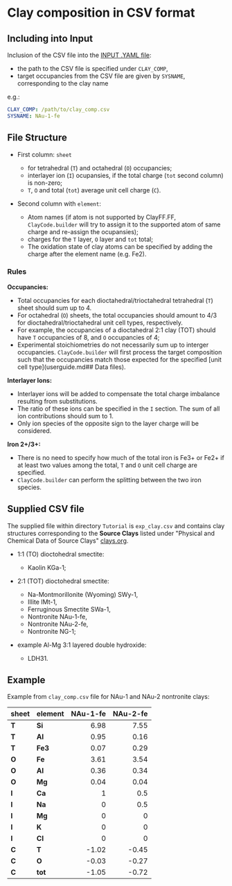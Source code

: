 # Clay composition in CSV format

## Including into Input

Inclusion of the CSV file into the [INPUT .YAML file](YAML.md):

- the path to the CSV file is specified under `CLAY_COMP`, 
- target occupancies from the CSV file are given by `SYSNAME`, corresponding to the clay name

e.g.:

```yaml
CLAY_COMP: /path/to/clay_comp.csv
SYSNAME: NAu-1-fe

```


## File Structure


- First column: `sheet`
     - for tetrahedral (`T`) and octahedral (`O`) occupancies;
     - interlayer ion  (`I`) ocupansies, if the total charge (`tot` second column) is non-zero;
     - `T`, `O` and total (`tot`) average unit cell charge (`C`).

- Second column with `element`:
    - Atom names (if atom is not supported by ClayFF.FF, `ClayCode.builder` will try to assign it to the supported atom of same charge and re-assign the ocupansies);
    - charges for the `T` layer, `O` layer and `tot` total;
    - The oxidation state of clay atoms can be specified by adding the charge after the element name (e.g. Fe2).
   

### Rules

**Occupancies:**

 - Total occupancies for each dioctahedral/trioctahedral tetrahedral (`T`) sheet should sum up to 4.
 - For octahedral (`O`) sheets, the total occupancies should amount to 4/3 for dioctahedral/trioctahedral unit cell types, respectively.
 - For example, the occupancies of a dioctahedral 2:1 clay (TOT) should have `T` occupancies of 8, and `O` occupancies of 4;
 - Experimental stoichiometries do not necessarily sum up to interger occupancies. `ClayCode.builder` will first process the target composition such that the occupancies match those expected for the specified [unit cell type](userguide.md## Data files).

 **Interlayer Ions:**

- Interlayer ions will be added to compensate the total charge imbalance resulting from substitutions.
- The ratio of these ions can be specified in the `I` section. The sum of all ion contributions should sum to 1.
- Only ion species of the opposite sign to the layer charge will be considered.


**Iron 2+/3+:**

- There is no need to specify how much of the total iron is Fe3+ or Fe2+ if at least two values among the total, `T` and `O` unit cell charge are specified.
- `ClayCode.builder` can perform the splitting between the two iron species.




## Supplied CSV file

The supplied file within directory `Tutorial` is `exp_clay.csv` and contains clay structures corresponding to the **Source Clays** listed under "Physical and Chemical Data of Source Clays" [clays.org](https://www.clays.org/sourceclays_data/).

* 1:1 (TO) dioctohedral smectite:

    * Kaolin KGa-1;

* 2:1 (TOT) dioctohedral smectite:

    * Na-Montmorillonite (Wyoming) SWy-1,
    * Illite IMt-1,
    * Ferruginous Smectite SWa-1,  
    * Nontronite NAu-1-fe,
    * Nontronite NAu-2-fe,
    * Nontronite NG-1; 

* example Al-Mg 3:1 layered double hydroxide:

    * LDH31.



## Example 

Example from `clay_comp.csv` file for NAu-1 and NAu-2 nontronite clays:


| **sheet** | **element** | **NAu\-1\-fe** | **NAu\-2\-fe** |
|:----------|:------------|---------------:|---------------:|
| **T**     | **Si**      | 6\.98          |          7\.55 |
| **T**     | **Al**      | 0\.95          |          0\.16 |
| **T**     | **Fe3**     | 0\.07          |          0\.29 |
| **O**     | **Fe**      | 3\.61          |          3\.54 |
| **O**     | **Al**      | 0\.36          |          0\.34 |
| **O**     | **Mg**      | 0\.04          |          0\.04 |
| **I**     | **Ca**      | 1              |           0\.5 |
| **I**     | **Na**      | 0              |           0\.5 |
| **I**     | **Mg**      | 0              |              0 |
| **I**     | **K**       | 0              |              0 |
| **I**     | **Cl**      | 0              |              0 |
| **C**     | **T**       | \-1\.02        |        \-0\.45 |
| **C**     | **O**       | \-0\.03        |        \-0\.27 |
| **C**     | **tot**     | \-1\.05        |        \-0\.72 |

